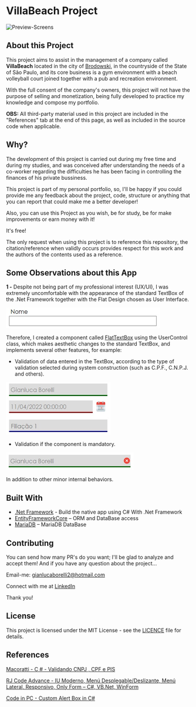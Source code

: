 # VillaBeach Project 

![Preview-Screens]() 

## About this Project 

This project aims to assist in the management of a company called **VillaBeach** located in the city of [Brodowski](https://www.google.com/maps/place/Brodowski,+SP,+14340-000/@-20.9915545,-47.6566512,14), in the countryside of the State of São Paulo, and its core business is a gym environment with a beach volleyball court joined together with a pub and recreation environment. 

With the full consent of the company's owners, this project will not have the purpose of selling and monetization, being fully developed to practice my knowledge and compose my portfolio. 

**OBS:** All third-party material used in this project are included in the "References" tab at the end of this page, as well as included in the source code when applicable. 

## Why? 

The development of this project is carried out during my free time and during my studies, and was conceived after understanding the needs of a co-worker regarding the difficulties he has been facing in controlling the finances of his private bussiness. 

This project is part of my personal portfolio, so, I'll be happy if you could provide me any feedback about the project, code, structure or anything that you can report that could make me a better developer! 

Also, you can use this Project as you wish, be for study, be for make improvements or earn money with it! 

It's free! 

The only request when using this project is to reference this repository, the citation/reference when validly occurs provides respect for this work and the authors of the contents used as a reference.

## Some Observations about this App 

**1 -** Despite not being part of my professional interest (UX/UI), I was extremely uncomfortable with the appearance of the standard TextBox of the .Net Framework together with the Flat Design chosen as User Interface.

![Standard TextBox](https://github.com/gianlucaborelli/ProjectVillaBeach/blob/main/Pictures/Standard%20TextBox.jpg) 

Therefore, I created a component called  [FlatTextBox](https://github.com/gianlucaborelli/ProjectVillaBeach/tree/main/ProjetoVillaBeach/Controles/FlatTextBoxControler) using the UserControl class, which makes aesthetic changes to the standard TextBox, and implements several other features, for example:

- Validation of data entered in the TextBox, according to the type of validation selected during system construction (such as C.P.F., C.N.P.J. and others).

![Imagem validação](https://github.com/gianlucaborelli/ProjectVillaBeach/blob/main/Pictures/FlatTextBox.jpg)

- Validation if the component is mandatory.

![Imagem validação](https://github.com/gianlucaborelli/ProjectVillaBeach/blob/main/Pictures/FlatTextBox%20Requered%20Field.jpg) 

In addition to other minor internal behaviors.

## Built With

- [.Net Framework]( https://docs.microsoft.com/pt-br/dotnet/) - Build the native app using C# With .Net Framework
- [EntityFrameworkCore]( https://docs.microsoft.com/pt-br/ef/) – ORM and DataBase access
- [MariaDB]( https://mariadb.org/) – MariaDB DataBase

## Contributing

You can send how many PR's do you want; I'll be glad to analyze and accept them! And if you have any question about the project...

Email-me: gianlucaborelli2@hotmail.com

Connect with me at [LinkedIn](https://www.linkedin.com/in/borelli-gianluca/)

Thank you!

## License

This project is licensed under the MIT License - see the [LICENCE](https://github.com/gianlucaborelli/ProjectVillaBeach/blob/main/LICENSE) file for details.

## References

[Macoratti - C # - Validando CNPJ , CPF e PIS](https://www.macoratti.net/11/09/c_val1.htm)

[RJ Code Advance - IU Moderno, Menú Desplegable/Deslizante, Menú Lateral, Responsivo, Only Form – C#, VB.Net, WinForm](https://rjcodeadvance.com/iu-moderno-submenu-desplegable-deslizante-menu-lateral-responsivo-only-form-c-winform/)

[Code in PC - Custom Alert Box in C#](https://codeinpc.com/custom-alert-box/)

